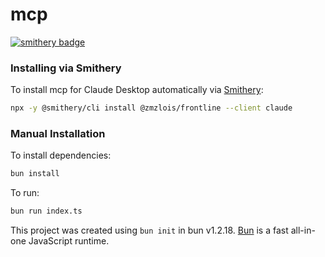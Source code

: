 # mcp
[![smithery badge](https://smithery.ai/badge/@zmzlois/frontline)](https://smithery.ai/server/@zmzlois/frontline)

### Installing via Smithery

To install mcp for Claude Desktop automatically via [Smithery](https://smithery.ai/server/@zmzlois/frontline):

```bash
npx -y @smithery/cli install @zmzlois/frontline --client claude
```

### Manual Installation
To install dependencies:

```bash
bun install
```

To run:

```bash
bun run index.ts
```

This project was created using `bun init` in bun v1.2.18. [Bun](https://bun.sh) is a fast all-in-one JavaScript runtime.
